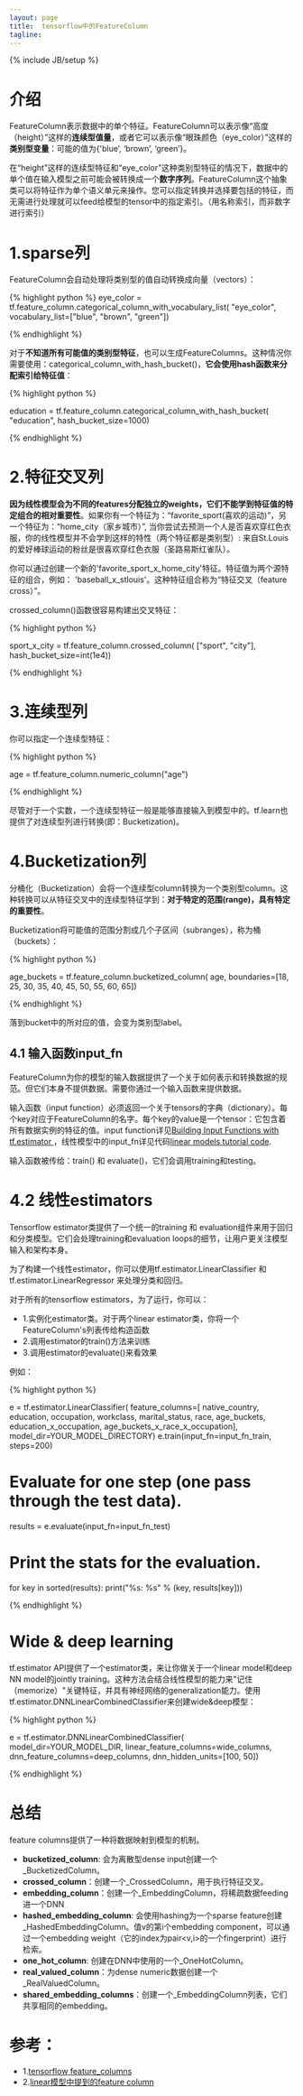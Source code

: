 ```yaml
---
layout: page
title:  tensorflow中的FeatureColumn
tagline: 
---
```

{% include JB/setup %}

# 介绍

FeatureColumn表示数据中的单个特征。FeatureColumn可以表示像“高度（height）”这样的**连续型值量**，或者它可以表示像“眼珠颜色（eye_color）”这样的**类别型变量**：可能的值为{'blue’, ‘brown’, ‘green’}。

在“height”这样的连续型特征和“eye_color”这种类别型特征的情况下，数据中的单个值在输入模型之前可能会被转换成一个**数字序列**。FeatureColumn这个抽象类可以将特征作为单个语义单元来操作。您可以指定转换并选择要包括的特征，而无需进行处理就可以feed给模型的tensor中的指定索引。（用名称索引，而非数字进行索引）

# 1.sparse列

FeatureColumn会自动处理将类别型的值自动转换成向量（vectors）：

{% highlight python %}
eye_color = tf.feature_column.categorical_column_with_vocabulary_list(
    "eye_color", vocabulary_list=["blue", "brown", "green"])

{% endhighlight %}

对于**不知道所有可能值的类别型特征**，也可以生成FeatureColumns。这种情况你需要使用：categorical_column_with_hash_bucket()，**它会使用hash函数来分配索引给特征值**：

{% highlight python %}

education = tf.feature_column.categorical_column_with_hash_bucket(
    "education", hash_bucket_size=1000)
    
{% endhighlight %}

# 2.特征交叉列

**因为线性模型会为不同的features分配独立的weights，它们不能学到特征值的特定组合的相对重要性**。如果你有一个特征为：“favorite_sport(喜欢的运动)”，另一个特征为：“home_city（家乡城市）”, 当你尝试去预测一个人是否喜欢穿红色衣服，你的线性模型并不会学到这样的特性（两个特征都是类别型）: 来自St.Louis的爱好棒球运动的粉丝是很喜欢穿红色衣服（圣路易斯红雀队）。

你可以通过创建一个新的'favorite_sport_x_home_city'特征。特征值为两个源特征的组合，例如： 'baseball_x_stlouis'。这种特征组合称为“特征交叉（feature cross）”。

crossed_column()函数很容易构建出交叉特征：

{% highlight python %}

sport_x_city = tf.feature_column.crossed_column(
    ["sport", "city"], hash_bucket_size=int(1e4))

{% endhighlight %}

# 3.连续型列

你可以指定一个连续型特征：

{% highlight python %}

age = tf.feature_column.numeric_column("age")

{% endhighlight %}

尽管对于一个实数，一个连续型特征一般是能够直接输入到模型中的。tf.learn也提供了对连续型列进行转换(即：Bucketization)。

# 4.Bucketization列

分桶化（Bucketization）会将一个连续型column转换为一个类别型column。这种转换可以从特征交叉中的连续型特征学到：**对于特定的范围(range)，具有特定的重要性**。

Bucketization将可能值的范围分割成几个子区间（subranges），称为桶（buckets）：

{% highlight python %}

age_buckets = tf.feature_column.bucketized_column(
    age, boundaries=[18, 25, 30, 35, 40, 45, 50, 55, 60, 65])

{% endhighlight %}

落到bucket中的所对应的值，会变为类别型label。

## 4.1 输入函数input_fn

FeatureColumn为你的模型的输入数据提供了一个关于如何表示和转换数据的规范。但它们本身不提供数据。需要你通过一个输入函数来提供数据。

输入函数（input function）必须返回一个关于tensors的字典（dictionary）。每个key对应于FeatureColumn的名字。每个key的value是一个tensor：它包含着所有数据实例的特征的值。input function详见[Building Input Functions with tf.estimator ](https://www.tensorflow.org/get_started/input_fn)，线性模型中的input_fn详见代码[linear models tutorial code](https://www.github.com/tensorflow/tensorflow/blob/r1.3/tensorflow/examples/learn/wide_n_deep_tutorial.py).

输入函数被传给：train() 和 evaluate()，它们会调用training和testing。

# 4.2 线性estimators

Tensorflow estimator类提供了一个统一的training 和 evaluation组件来用于回归和分类模型。它们会处理training和evaluation loops的细节，让用户更关注模型输入和架构本身。

为了构建一个线性estimator，你可以使用tf.estimator.LinearClassifier 和 tf.estimator.LinearRegressor 来处理分类和回归。

对于所有的tensorflow estimators，为了运行，你可以：

- 1.实例化estimator类。对于两个linear estimator类，你将一个FeatureColumn's列表传给构造函数
- 2.调用estimator的train()方法来训练
- 3.调用estimator的evaluate()来看效果

例如：

{% highlight python %}

e = tf.estimator.LinearClassifier(
    feature_columns=[
        native_country, education, occupation, workclass, marital_status,
        race, age_buckets, education_x_occupation,
        age_buckets_x_race_x_occupation],
    model_dir=YOUR_MODEL_DIRECTORY)
e.train(input_fn=input_fn_train, steps=200)
# Evaluate for one step (one pass through the test data).
results = e.evaluate(input_fn=input_fn_test)

# Print the stats for the evaluation.
for key in sorted(results):
    print("%s: %s" % (key, results[key]))

{% endhighlight %}


# Wide & deep learning

tf.estimator API提供了一个estimator类，来让你做关于一个linear model和deep NN model的jointly training。这种方法会结合线性模型的能力来"记住（memorize）"关键特征，并具有神经网络的generalization能力。使用tf.estimator.DNNLinearCombinedClassifier来创建wide&deep模型：

{% highlight python %}

e = tf.estimator.DNNLinearCombinedClassifier(
    model_dir=YOUR_MODEL_DIR,
    linear_feature_columns=wide_columns,
    dnn_feature_columns=deep_columns,
    dnn_hidden_units=[100, 50])

{% endhighlight %}

# 总结

feature columns提供了一种将数据映射到模型的机制。

- **bucketized_column**: 会为离散型dense input创建一个_BucketizedColumn。
- **crossed_column**：创建一个_CrossedColumn，用于执行特征交叉。
- **embedding_column**：创建一个_EmbeddingColumn，将稀疏数据feeding进一个DNN
- **hashed_embedding_column**: 会使用hashing为一个sparse feature创建_HashedEmbeddingColumn。值v的第i个embedding component，可以通过一个embedding weight（它的index为pair<v,i>的一个fingerprint）进行检索。
- **one_hot_column**: 创建在DNN中使用的一个_OneHotColumn。
- **real_valued_column**：为dense numeric数据创建一个_RealValuedColumn。
- **shared_embedding_columns**：创建一个_EmbeddingColumn列表，它们共享相同的embedding。


# 参考：

- 1.[tensorflow feature_columns](https://www.tensorflow.org/versions/r0.12/api_docs/python/contrib.layers/feature_columns)
- 2.[linear模型中提到的feature column](https://www.tensorflow.org/tutorials/linear)
